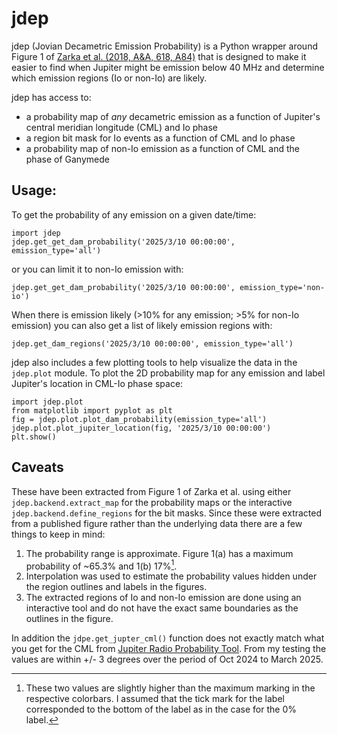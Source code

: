 # jdep
jdep (Jovian Decametric Emission Probability) is a Python wrapper around Figure 1
of [Zarka et al. (2018, A&A, 618, A84)](https://www.aanda.org/articles/aa/full_html/2018/10/aa33586-18/aa33586-18.html)
that is designed to make it easier to find when Jupiter might be emission below
40 MHz and determine which emission regions (Io or non-Io) are likely.

jdep has access to:
 * a probability map of *any* decametric emission as a function of Jupiter's
   central meridian longitude (CML) and Io phase
 * a region bit mask for Io events as a function of CML and Io phase
 * a probability map of non-Io emission as a function of CML and the phase of
   Ganymede

## Usage:
To get the probability of any emission on a given date/time:
```
import jdep
jdep.get_get_dam_probability('2025/3/10 00:00:00', emission_type='all')
```
or you can limit it to non-Io emission with:
```
jdep.get_get_dam_probability('2025/3/10 00:00:00', emission_type='non-io')
```

When there is emission likely (>10% for any emission; >5% for non-Io emission)
you can also get a list of likely emission regions with:
```
jdep.get_dam_regions('2025/3/10 00:00:00', emission_type='all')
```

jdep also includes a few plotting tools to help visualize the data in the `jdep.plot`
module.  To plot the 2D probability map for any emission and label Jupiter's
location in CML-Io phase space:
```
import jdep.plot
from matplotlib import pyplot as plt
fig = jdep.plot.plot_dam_probability(emission_type='all')
jdep.plot.plot_jupiter_location(fig, '2025/3/10 00:00:00')
plt.show()
```

## Caveats
These have been extracted from Figure 1 of Zarka et al. using either
`jdep.backend.extract_map` for the probability maps or the interactive
`jdep.backend.define_regions` for the bit masks.  Since these were extracted
from a published figure rather than the underlying data there are a few things
to keep in mind:
 1. The probability range is approximate.  Figure 1(a) has a maximum probability
    of ~65.3% and 1(b) 17%[^1].
 2. Interpolation was used to estimate the probability values hidden under the
    region outlines and labels in the figures.
 3. The extracted regions of Io and non-Io emission are done using an interactive
    tool and do not have the exact same boundaries as the outlines in the figure.
    
In addition the `jdpe.get_jupter_cml()` function does not exactly match what you
get for the CML from [Jupiter Radio Probability Tool](https://jupiter-probability-tool.obspm.fr/).
From my testing the values are within +/- 3 degrees over the period of Oct 2024
to March 2025.
    
[^1]: These two values are slightly higher than the maximum marking in the
      respective colorbars.  I assumed that the tick mark for the label
      corresponded to the bottom of the label as in the case for the 0% label.
